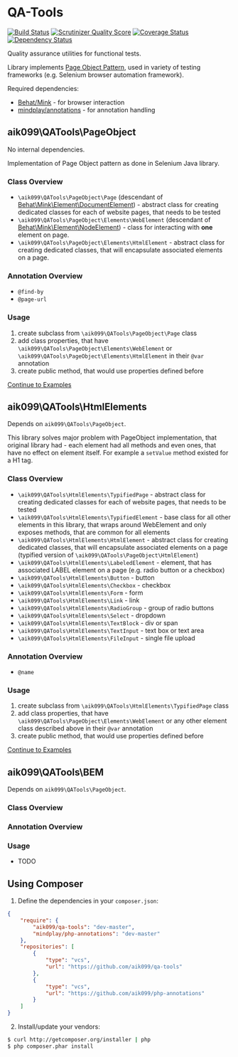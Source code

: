 # QA-Tools
[![Build Status](https://travis-ci.org/aik099/qa-tools.png?branch=master)](https://travis-ci.org/aik099/qa-tools)
[![Scrutinizer Quality Score](https://scrutinizer-ci.com/g/aik099/qa-tools/badges/quality-score.png?s=d31359d014d2f9cf76e3734055b2dadd5925eb8e)](https://scrutinizer-ci.com/g/aik099/qa-tools/)
[![Coverage Status](https://coveralls.io/repos/aik099/qa-tools/badge.png?branch=master)](https://coveralls.io/r/aik099/qa-tools?branch=master)
[![Dependency Status](https://www.versioneye.com/user/projects/52ad65f5ec1375a2870000b2/badge.png)](https://www.versioneye.com/user/projects/52ad65f5ec1375a2870000b2)

Quality assurance utilities for functional tests.

Library implements [Page Object Pattern](docs/PageObjectPattern.md), used in variety of testing frameworks (e.g. Selenium browser automation framework).

Required dependencies:

* [Behat/Mink](https://github.com/Behat/Mink) - for browser interaction
* [mindplay/annotations](https://github.com/aik099/php-annotations) - for annotation handling

## aik099\QATools\PageObject
No internal dependencies.

Implementation of Page Object pattern as done in Selenium Java library.

### Class Overview

* `\aik099\QATools\PageObject\Page` (descendant of [Behat\Mink\Element\DocumentElement](http://mink.behat.org/api/behat/mink/element/documentelement.html)) - abstract class for creating dedicated classes for each of website pages, that needs to be tested
* `\aik099\QATools\PageObject\Elements\WebElement` (descendant of [Behat\Mink\Element\NodeElement](http://mink.behat.org/api/behat/mink/element/nodeelement.html)) - class for interacting with __one__ element on page.
* `\aik099\QATools\PageObject\Elements\HtmlElement` - abstract class for creating dedicated classes, that will encapsulate associated elements on a page.

### Annotation Overview

* `@find-by`
* `@page-url`


### Usage

1. create subclass from `\aik099\QATools\PageObject\Page` class
2. add class properties, that have `\aik099\QATools\PageObject\Elements\WebElement` or `\aik099\QATools\PageObject\Elements\HtmlElement` in their `@var` annotation
3. create public method, that would use properties defined before

[Continue to Examples](docs/PageObject.md)

## aik099\QATools\HtmlElements
Depends on `aik099\QATools\PageObject`.

This library solves major problem with PageObject implementation, that original library had - each element had all methods and even ones, that have no effect on element itself. For example a `setValue` method existed for a H1 tag.

### Class Overview

* `\aik099\QATools\HtmlElements\TypifiedPage` - abstract class for creating dedicated classes for each of website pages, that needs to be tested
* `\aik099\QATools\HtmlElements\TypifiedElement` - base class for all other elements in this library, that wraps around WebElement and only exposes methods, that are common for all elements
* `\aik099\QATools\HtmlElements\HtmlElement` - abstract class for creating dedicated classes, that will encapsulate associated elements on a page (typified version of `\aik099\QATools\PageObject\HtmlElement`)
* `\aik099\QATools\HtmlElements\LabeledElement` - element, that has associated LABEL element on a page (e.g. radio button or a checkbox)
* `\aik099\QATools\HtmlElements\Button` - button
* `\aik099\QATools\HtmlElements\Checkbox` - checkbox
* `\aik099\QATools\HtmlElements\Form` - form
* `\aik099\QATools\HtmlElements\Link` - link
* `\aik099\QATools\HtmlElements\RadioGroup` - group of radio buttons
* `\aik099\QATools\HtmlElements\Select` - dropdown
* `\aik099\QATools\HtmlElements\TextBlock` - div or span
* `\aik099\QATools\HtmlElements\TextInput` - text box or text area
* `\aik099\QATools\HtmlElements\FileInput` - single file upload


### Annotation Overview

* `@name`

### Usage

1. create subclass from `\aik099\QATools\HtmlElements\TypifiedPage` class
2. add class properties, that have `\aik099\QATools\PageObject\Elements\WebElement` or any other element class described above in their `@var` annotation
3. create public method, that would use properties defined before

[Continue to Examples](docs/HtmlElements.md)

## aik099\QATools\BEM
Depends on `aik099\QATools\PageObject`.

### Class Overview

### Annotation Overview

### Usage

* TODO

## Using Composer

1. Define the dependencies in your ```composer.json```:
```json
{
	"require": {
		"aik099/qa-tools": "dev-master",
		"mindplay/php-annotations": "dev-master"
	},
	"repositories": [
		{
			"type": "vcs",
			"url": "https://github.com/aik099/qa-tools"
		},
		{
			"type": "vcs",
			"url": "https://github.com/aik099/php-annotations"
		}
	]
}
```

2. Install/update your vendors:
```bash
$ curl http://getcomposer.org/installer | php
$ php composer.phar install
```